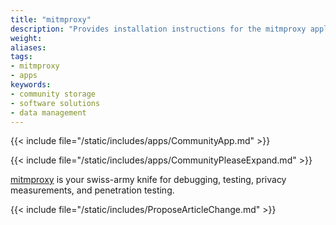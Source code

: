 ```yaml
---
title: "mitmproxy"
description: "Provides installation instructions for the mitmproxy application in TrueNAS."
weight: 
aliases:
tags:
- mitmproxy
- apps
keywords:
- community storage
- software solutions
- data management
---
```


{{< include file="/static/includes/apps/CommunityApp.md" >}}

{{< include file="/static/includes/apps/CommunityPleaseExpand.md" >}}

<a href="https://mitmproxy.org">mitmproxy</a> is your swiss-army knife for debugging, testing, privacy measurements, and penetration testing.

{{< include file="/static/includes/ProposeArticleChange.md" >}}
